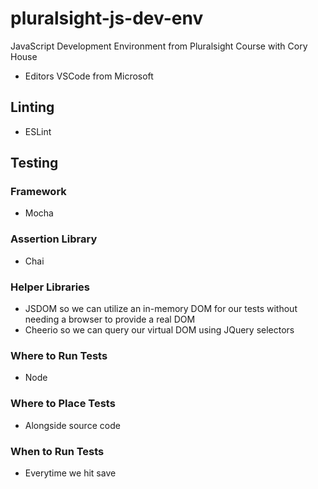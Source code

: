 # pluralsight-js-dev-env
JavaScript Development Environment from Pluralsight Course with Cory House

* Editors
VSCode from Microsoft

## Linting
* ESLint 

## Testing
### Framework
* Mocha
### Assertion Library
* Chai
### Helper Libraries
* JSDOM so we can utilize an in-memory DOM for our tests without needing a browser to provide a real DOM
* Cheerio so we can query our virtual DOM using JQuery selectors
### Where to Run Tests
* Node
### Where to Place Tests
* Alongside source code
### When to Run Tests
* Everytime we hit save
